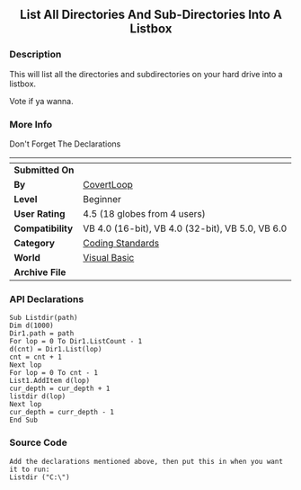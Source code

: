 ﻿<div align="center">

## List All Directories And Sub\-Directories Into A Listbox


</div>

### Description

This will list all the directories and subdirectories on your hard drive into a listbox.

Vote if ya wanna.
 
### More Info
 
Don't Forget The Declarations


<span>             |<span>
---                |---
**Submitted On**   |
**By**             |[CovertLoop](https://github.com/Planet-Source-Code/PSCIndex/blob/master/ByAuthor/covertloop.md)
**Level**          |Beginner
**User Rating**    |4.5 (18 globes from 4 users)
**Compatibility**  |VB 4\.0 \(16\-bit\), VB 4\.0 \(32\-bit\), VB 5\.0, VB 6\.0
**Category**       |[Coding Standards](https://github.com/Planet-Source-Code/PSCIndex/blob/master/ByCategory/coding-standards__1-43.md)
**World**          |[Visual Basic](https://github.com/Planet-Source-Code/PSCIndex/blob/master/ByWorld/visual-basic.md)
**Archive File**   |[](https://github.com/Planet-Source-Code/covertloop-list-all-directories-and-sub-directories-into-a-listbox__1-12650/archive/master.zip)

### API Declarations

```
Sub Listdir(path)
Dim d(1000)
Dir1.path = path
For lop = 0 To Dir1.ListCount - 1
d(cnt) = Dir1.List(lop)
cnt = cnt + 1
Next lop
For lop = 0 To cnt - 1
List1.AddItem d(lop)
cur_depth = cur_depth + 1
listdir d(lop)
Next lop
cur_depth = curr_depth - 1
End Sub
```


### Source Code

```
Add the declarations mentioned above, then put this in when you want it to run:
Listdir ("C:\")
```

